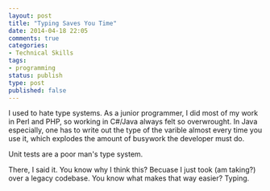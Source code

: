 ```yaml
---
layout: post
title: "Typing Saves You Time"
date: 2014-04-18 22:05
comments: true
categories: 
- Technical Skills
tags:
- programming
status: publish
type: post
published: false
---
```


I used to hate type systems. As a junior programmer, I did most of my
work in Perl and PHP, so working in C#/Java always felt so
overwrought. In Java especially, one has to write out the type of the
varible almost every time you use it, which explodes the amount of
busywork the developer must do.

Unit tests are a poor man's type system.

There, I said it. You know why I think this? Becuase I just took (am
taking?) over a legacy codebase. You know what makes that way easier?
Typing.

